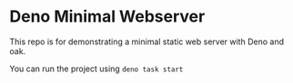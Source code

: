 # Deno Minimal Webserver

This repo is for demonstrating a minimal static web server with Deno and oak.

You can run the project using `deno task start`